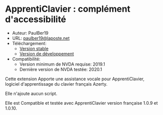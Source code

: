 # ApprentiClavier : complément d'accessibilité #

* Auteur: PaulBer19
* URL: paulber19@laposte.net
* Téléchargement:
	* [Version stable][1]
	* [Version de développement][2]
* Compatibilité:
	* Version minimum de NVDA requise: 2019.1
	* Dernière version  de NVDA testée: 2020.1

Cette extension Apporte une assistance vocale pour ApprentiClavier, logiciel d'apprentissage du clavier français Azerty.  

Elle n'ajoute aucun script.

Elle est Compatible et testée avec ApprentiClavier version  française 1.0.9   et 1.0.10.


[1]: https://github.com/paulber007/AllMyNVDAAddons/raw/master/apprentiClavierAccessEnhancement/apprentiClavierAccessEnhancement-1.2.1.nvda-addon
[2]: https://github.com/paulber007/AllMyNVDAAddons/tree/master/apprentiClavierAccessEnhancement/dev
